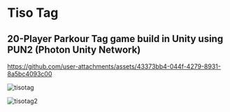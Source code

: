 # Tiso Tag
## 20-Player Parkour Tag game build in Unity using PUN2 (Photon Unity Network)

https://github.com/user-attachments/assets/43373bb4-044f-4279-8931-8a5bc4093c00

![tisotag](https://github.com/user-attachments/assets/095a1060-6010-4f57-b01b-2bc085510bef)

![tisotag2](https://github.com/user-attachments/assets/c0f9b474-45fc-465b-ba79-2383a7ee2be6)
